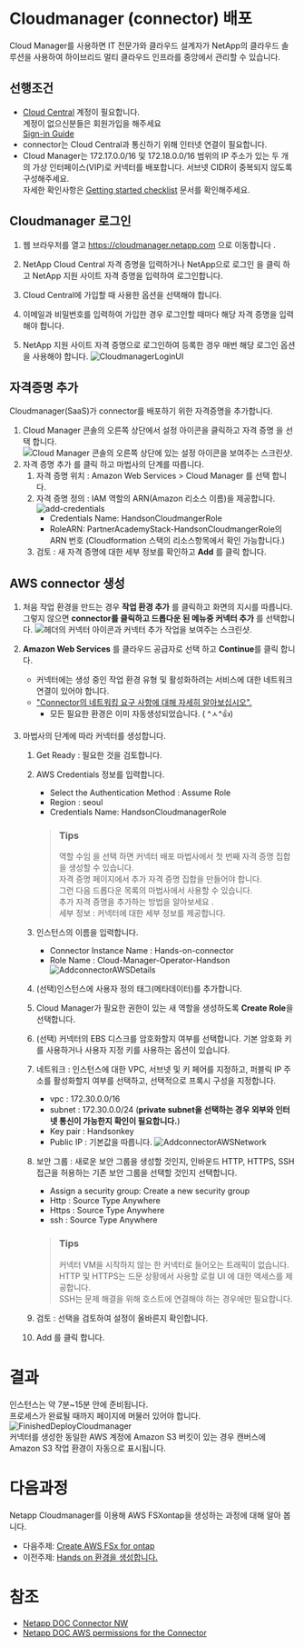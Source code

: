 # Cloudmanager (connector) 배포
Cloud Manager를 사용하면 IT 전문가와 클라우드 설계자가 NetApp의 클라우드 솔루션을 사용하여 하이브리드 멀티 클라우드 인프라를 중앙에서 관리할 수 있습니다.

## 선행조건
- [Cloud Central](https://cloud.netapp.com/) 계정이 필요합니다. </br>
계정이 없으신분들은 회원가입을 해주세요 </br> 
[Sign-in Guide](https://docs.netapp.com/us-en/cloud-manager-setup-admin/task-signing-up.html)
- connector는 Cloud Central과 통신하기 위해 인터넷 연결이 필요합니다.</br>
- Cloud Manager는 172.17.0.0/16 및 172.18.0.0/16 범위의 IP 주소가 있는 두 개의 가상 인터페이스(VIP)로 커넥터를 배포합니다. 서브넷 CIDR이 중복되지 않도록 구성해주세요. </br> 
자세한 확인사항은 [Getting started checklist](https://docs.netapp.com/us-en/cloud-manager-setup-admin/reference-checklist-cm.html) 문서를 확인해주세요.

## Cloudmanager 로그인
1. 웹 브라우저를 열고 https://cloudmanager.netapp.com 으로 이동합니다 .

2. NetApp Cloud Central 자격 증명을 입력하거나 NetApp으로 로그인 을 클릭 하고 NetApp 지원 사이트 자격 증명을 입력하여 로그인합니다.

3. Cloud Central에 가입할 때 사용한 옵션을 선택해야 합니다.

4. 이메일과 비밀번호를 입력하여 가입한 경우 로그인할 때마다 해당 자격 증명을 입력해야 합니다.

5. NetApp 지원 사이트 자격 증명으로 로그인하여 등록한 경우 매번 해당 로그인 옵션을 사용해야 합니다.
![CloudmanagerLoginUI](https://docs.netapp.com/us-en/cloud-manager-setup-admin/media/screenshot-login.png)

## 자격증명 추가
Cloudmanager(SaaS)가 connector를 배포하기 위한 자격증명을 추가합니다.

1. Cloud Manager 콘솔의 오른쪽 상단에서 설정 아이콘을 클릭하고 자격 증명 을 선택 합니다.
![Cloud Manager 콘솔의 오른쪽 상단에 있는 설정 아이콘을 보여주는 스크린샷.](https://docs.netapp.com/us-en/cloud-manager-setup-admin/media/screenshot_settings_icon.gif)
2. 자격 증명 추가 를 클릭 하고 마법사의 단계를 따릅니다.
    1. 자격 증명 위치 : Amazon Web Services > Cloud Manager 를 선택 합니다.
    2. 자격 증명 정의 : IAM 역할의 ARN(Amazon 리소스 이름)을 제공합니다.
        ![add-credentials](./images/Add-credentials.png)
        - Credentials Name: HandsonCloudmangerRole
        - RoleARN: PartnerAcademyStack-HandsonCloudmangerRole의 ARN 번호 (Cloudformation 스택의 리소스항목에서 확인 가능합니다.)
    3. 검토 : 새 자격 증명에 대한 세부 정보를 확인하고 **Add** 를 클릭 합니다.

## AWS connector 생성
1. 처음 작업 환경을 만드는 경우 **작업 환경 추가** 를 클릭하고 화면의 지시를 따릅니다. </br>
그렇지 않으면 **connector를 클릭하고 드롭다운 된 메뉴중 커넥터 추가** 를 선택합니다.
![헤더의 커넥터 아이콘과 커넥터 추가 작업을 보여주는 스크린샷.](https://docs.netapp.com/ko-kr/cloud-manager-setup-admin/media/screenshot_connector_add.gif)

2. **Amazon Web Services** 를 클라우드 공급자로 선택 하고 **Continue**를 클릭 합니다.
    - 커넥터에는 생성 중인 작업 환경 유형 및 활성화하려는 서비스에 대한 네트워크 연결이 있어야 합니다.
    - ["Connector의 네트워킹 요구 사항에 대해 자세히 알아보십시오".](https://docs.netapp.com/ko-kr/cloud-manager-setup-admin/reference-networking-cloud-manager.html)
        * 모든 필요한 환경은 이미 자동생성되었습니다. ( ^ㅅ^👍)

3. 마법사의 단계에 따라 커넥터를 생성합니다.
    1. Get Ready : 필요한 것을 검토합니다.
    2. AWS Credentials 정보를 입력합니다.
        - Select the Authentication Method : Assume Role
        - Region : seoul
        - Credentials Name: HandsonCloudmanagerRole</br>
        > ### Tips
        > 역할 수임 을 선택 하면 커넥터 배포 마법사에서 첫 번째 자격 증명 집합을 생성할 수 있습니다. </br>
        > 자격 증명 페이지에서 추가 자격 증명 집합을 만들어야 합니다. </br>
        > 그런 다음 드롭다운 목록의 마법사에서 사용할 수 있습니다. </br>
        > 추가 자격 증명을 추가하는 방법을 알아보세요 . </br>
        > 세부 정보 : 커넥터에 대한 세부 정보를 제공합니다. </br>

    3. 인스턴스의 이름을 입력합니다.
        - Connector Instance Name : Hands-on-connector
        - Role Name : Cloud-Manager-Operator-Handson
        ![AddconnectorAWSDetails](./images/AddconnectorAWSDetails.png)

    4. (선택)인스턴스에 사용자 정의 태그(메타데이터)를 추가합니다.

    5. Cloud Manager가 필요한 권한이 있는 새 역할을 생성하도록 **Create Role**을 선택합니다.

    6. (선택) 커넥터의 EBS 디스크를 암호화할지 여부를 선택합니다. 기본 암호화 키를 사용하거나 사용자 지정 키를 사용하는 옵션이 있습니다.

    7. 네트워크 : 인스턴스에 대한 VPC, 서브넷 및 키 페어를 지정하고, 퍼블릭 IP 주소를 활성화할지 여부를 선택하고, 선택적으로 프록시 구성을 지정합니다.
        - vpc : 172.30.0.0/16
        - subnet : 172.30.0.0/24 (**private subnet을 선택하는 경우 외부와 인터넷 통신이 가능한지 확인이 필요합니다.**)
        - Key pair : Handsonkey
        - Public IP : 기본값을 따릅니다.
        ![AddconnectorAWSNetwork](./images/AddConnecterAWSDetails.png)

    8. 보안 그룹 : 새로운 보안 그룹을 생성할 것인지, 인바운드 HTTP, HTTPS, SSH 접근을 허용하는 기존 보안 그룹을 선택할 것인지 선택합니다.
        - Assign a security group: Create a new security group
        - Http : Source Type Anywhere
        - Https : Source Type Anywhere
        - ssh : Source Type Anywhere
        > ### Tips
        > 커넥터 VM을 시작하지 않는 한 커넥터로 들어오는 트래픽이 없습니다.  </br>
        > HTTP 및 HTTPS는 드문 상황에서 사용할 로컬 UI 에 대한 액세스를 제공합니다.  </br>
        > SSH는 문제 해결을 위해 호스트에 연결해야 하는 경우에만 필요합니다. </br>

    9. 검토 : 선택을 검토하여 설정이 올바른지 확인합니다.
    10. Add 를 클릭 합니다.

# 결과
인스턴스는 약 7분~15분 안에 준비됩니다. </br>
프로세스가 완료될 때까지 페이지에 머물러 있어야 합니다.</br>
![FinishedDeployCloudmanager](./images/FinishedDeployCloudmanager.png)</br>
커넥터를 생성한 동일한 AWS 계정에 Amazon S3 버킷이 있는 경우 캔버스에 Amazon S3 작업 환경이 자동으로 표시됩니다.

# 다음과정
Netapp Cloudmanager를 이용해 AWS FSXontap을 생성하는 과정에 대해 알아 봅니다.</br>
- 다음주제: [Create AWS FSx for ontap](../FSXforOntap/CreateFSXontap.md)
- 이전주제: [Hands on 환경을 생성합니다.](../QuickStart/CreateLabQuickstartGuide.md)


# 참조
- [ Netapp DOC Connector NW ](https://docs.netapp.com/us-en/cloud-manager-setup-admin/reference-networking-cloud-manager.html#endpoints-to-manage-resources-in-your-public-cloud-environment)
- [ Netapp DOC AWS permissions for the Connector ](https://docs.netapp.com/us-en/cloud-manager-setup-admin/reference-permissions-aws.html)